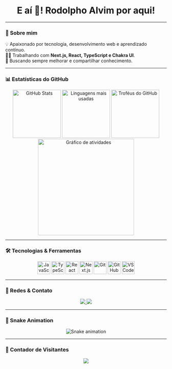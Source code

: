 <h1 align="center">E aí 👋! Rodolpho Alvim por aqui!</h1>

---

### 🚀 Sobre mim
💡 Apaixonado por tecnologia, desenvolvimento web e aprendizado contínuo.  
👨‍💻 Trabalhando com **Next.js, React, TypeScript e Chakra UI**.  
🔧 Buscando sempre melhorar e compartilhar conhecimento.  

---

### 📊 Estatísticas do GitHub  
<div align="center">
  <img src="https://github-readme-stats.vercel.app/api?username=XxRodolphoxX&hide_title=false&hide_rank=false&show_icons=true&include_all_commits=true&count_private=true&disable_animations=false&theme=dracula&locale=pt-br&hide_border=false&order=1" height="150" alt="GitHub Stats" />
  <img src="https://github-readme-stats.vercel.app/api/top-langs?username=XxRodolphoxX&locale=pt-br&hide_title=false&layout=compact&card_width=320&langs_count=5&theme=dracula&hide_border=false&order=2" height="150" alt="Linguagens mais usadas" />
  <img src="https://github-profile-trophy.vercel.app/?username=XxRodolphoxX&theme=dracula&column=3&margin-w=8&margin-h=8&no-bg=false&no-frame=false&order=4" height="150" alt="Troféus do GitHub" />
  <img src="https://github-readme-activity-graph.vercel.app/graph?username=XxRodolphoxX&radius=16&theme=react-dark&area=true&order=5" height="300" alt="Gráfico de atividades" />
</div>

---

### 🛠️ Tecnologias & Ferramentas  
<div align="center">
  <img src="https://cdn.jsdelivr.net/gh/devicons/devicon/icons/javascript/javascript-original.svg" height="40" alt="JavaScript" />
  <img src="https://cdn.jsdelivr.net/gh/devicons/devicon/icons/typescript/typescript-original.svg" height="40" alt="TypeScript" />
  <img src="https://cdn.jsdelivr.net/gh/devicons/devicon/icons/react/react-original.svg" height="40" alt="React" />
  <img src="https://cdn.jsdelivr.net/gh/devicons/devicon/icons/nextjs/nextjs-original.svg" height="40" alt="Next.js" />
  <img src="https://cdn.jsdelivr.net/gh/devicons/devicon/icons/git/git-original.svg" height="40" alt="Git" />
  <img src="https://cdn.jsdelivr.net/gh/devicons/devicon/icons/github/github-original.svg" height="40" alt="GitHub" />
  <img src="https://cdn.jsdelivr.net/gh/devicons/devicon/icons/vscode/vscode-original.svg" height="40" alt="VS Code" />
</div>

---

### 📢 Redes & Contato  
<div align="center">
  <a href="https://twitter.com/SEU_TWITTER" target="_blank">
    <img src="https://img.shields.io/badge/Twitter-1DA1F2?style=for-the-badge&logo=twitter&logoColor=white" />
  </a>
  <a href="mailto:SEU_EMAIL@gmail.com" target="_blank">
    <img src="https://img.shields.io/badge/Email-D14836?style=for-the-badge&logo=gmail&logoColor=white" />
  </a>
</div>

---

### 🐍 Snake Animation  
<div align="center">
  <img src="https://raw.githubusercontent.com/XxRodolphoxX/XxRodolphoxX/output/snake.svg" alt="Snake animation" />
</div>

---

### 🎯 Contador de Visitantes  
<div align="center">
  <img src="https://profile-counter.glitch.me/XxRodolphoxX/count.svg?" />
</div>
